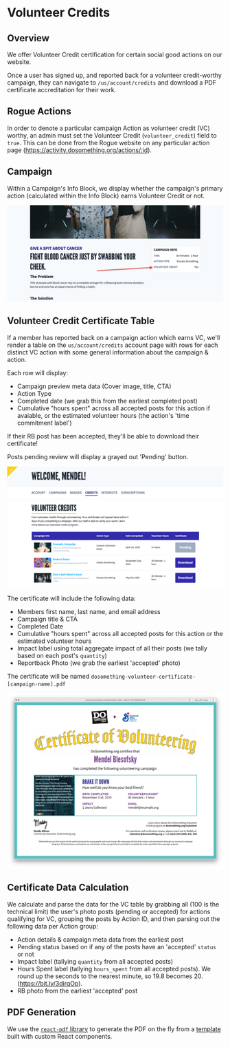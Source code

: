 # Volunteer Credits

## Overview

We offer Volunteer Credit certification for certain social good actions on our website.

Once a user has signed up, and reported back for a volunteer credit-worthy campaign, they can navigate to `/us/account/credits` and download a PDF certificate accreditation for their work.

## Rogue Actions

In order to denote a particular campaign Action as volunteer credit (VC) worthy, an admin must set the Volunteer Credit (`volunteer_credit`) field to `true`. This can be done from the Rogue website on any particular action page (https://activity.dosomething.org/actions/:id).

## Campaign

Within a Campaign's Info Block, we display whether the campaign's primary action (calculated within the Info Block) earns Volunteer Credit or not.

![Volunteer Credit Status Campaign Info Block](../../.gitbook/assets/vc-campaign-info-block.jpg)

## Volunteer Credit Certificate Table

If a member has reported back on a campaign action which earns VC, we'll render a table on the `us/account/credits` account page with rows for each distinct VC action with some general information about the campaign & action.

Each row will display:

-   Campaign preview meta data (Cover image, title, CTA)
-   Action Type
-   Completed date (we grab this from the earliest completed post)
-   Cumulative "hours spent" across all accepted posts for this action if avaiable, or the estimated volunteer hours (the action's 'time commitment label')

If their RB post has been accepted, they'll be able to download their certificate!

Posts pending review will display a grayed out 'Pending' button.

![Volunteer Credits Table](../../.gitbook/assets/volunteer-credits-table.png)

The certificate will include the following data:

-   Members first name, last name, and email address
-   Campaign title & CTA
-   Completed Date
-   Cumulative "hours spent" across all accepted posts for this action or the estimated volunteer hours
-   Impact label using total aggregate impact of all their posts (we tally based on each post's `quantity`)
-   Reportback Photo (we grab the earliest 'accepted' photo)

The certificate will be named `dosomething-volunteer-certificate-[campaign-name].pdf`

![Volunteer Credit Certificate](../../.gitbook/assets/volunteer-credit-certificate.png)

## Certificate Data Calculation

We calculate and parse the data for the VC table by grabbing all (100 is the technical limit) the user's photo posts (pending or accepted) for actions qualifying for VC, grouping the posts by Action ID, and then parsing out the following data per Action group:

-   Action details & campaign meta data from the earliest post
-   Pending status based on if any of the posts have an 'accepted' `status` or not
-   Impact label (tallying `quantity` from all accepted posts)
-   Hours Spent label (tallying `hours_spent` from all accepted posts). We round up the seconds to the nearest minute, so 19.8 becomes 20. (https://bit.ly/3dirqOp).
-   RB photo from the earliest 'accepted' post

## PDF Generation

We use the [`react-pdf` library](https://react-pdf.org/) to generate the PDF on the fly from a [template](https://git.io/JfcpG) built with custom React components.
